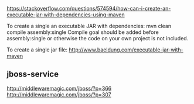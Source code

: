 https://stackoverflow.com/questions/574594/how-can-i-create-an-executable-jar-with-dependencies-using-maven

To create a single an executable JAR with dependencies:
mvn clean compile assembly:single
Compile goal should be added before assembly:single or otherwise the code on your own project is not included.


To create a single jar file:
http://www.baeldung.com/executable-jar-with-maven


jboss-service
--------------------------------------------------------------------------------
http://middlewaremagic.com/jboss/?p=366
http://middlewaremagic.com/jboss/?p=307
